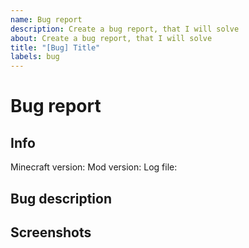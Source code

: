 ```yaml
---
name: Bug report
description: Create a bug report, that I will solve
about: Create a bug report, that I will solve
title: "[Bug] Title"
labels: bug
---
```


# Bug report

## Info
<!-- Fill the information -->
Minecraft version: 
Mod version: 
Log file: 

## Bug description
<!-- A clear description of what the bug is. -->


## Screenshots
<!-- You can add some screenshots if you want -->
